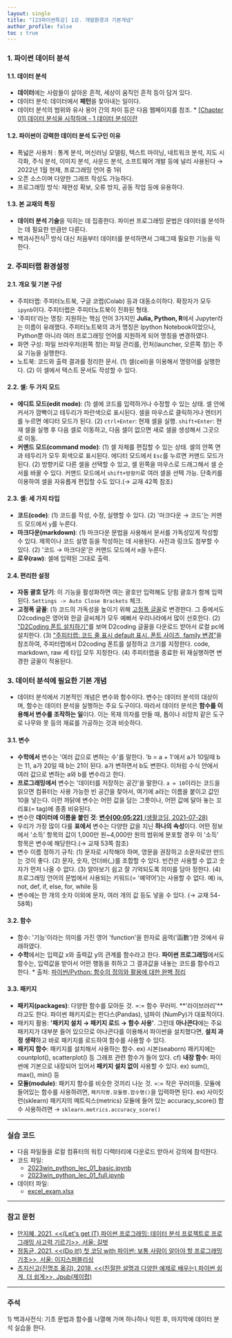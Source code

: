 ```yaml
---
layout: single
title: "[23파이썬특강] 1강. 개발환경과 기본개념"
author_profile: false
toc : true
---
```


### 1. 파이썬 데이터 분석
#### 1.1. 데이터 분석
- **데이터**에는 사람들이 살아온 흔적, 세상이 움직인 흔적 등이 담겨 있다.
- 데이터 분석: 데이터에서 **패턴**을 찾아내는 일이다.
- 데이터 분석의 범위와 유사 용어 간의 차이 등은 다음 웹페이지를 참조.  * [[Chapter 01] 데이터 분석을 시작하며 - 1 데이터 분석이란](https://velog.io/@kshjessica/Chapter-01-%EB%8D%B0%EC%9D%B4%ED%84%B0-%EB%B6%84%EC%84%9D%EC%9D%84-%EC%8B%9C%EC%9E%91%ED%95%98%EB%A9%B0-1-%EB%8D%B0%EC%9D%B4%ED%84%B0-%EB%B6%84%EC%84%9D%EC%9D%B4%EB%9E%80)

#### 1.2. 파이썬이 강력한 데이터 분석 도구인 이유
- 폭넓은 사용처 : 통계 분석, 머신러닝 모델링, 텍스트 마이닝, 네트워크 분석, 지도 시각화, 주식 분석, 이미지 분석, 사운드 분석, 소프트웨어 개발 등에 널리 사용된다 &rarr; 2022년 1월 현재, 프로그래밍 언어 중 1위
- 오픈 소스이며 다양한 그래프 작성도 가능하다. 
- 프로그래밍 방식: 재현성 확보, 오류 방지, 공동 작업 등에 유용하다.

#### 1.3. 본 교재의 특징
- **데이터 분석 기술**을 익히는 데 집중한다. 파이썬 프로그래밍 문법은 데이터를 분석하는 데 필요한 만큼만 다룬다.
- 백과사전식<sup>[1)](#footnote_1)</sup> 방식 대신 처음부터 데이터를 분석하면서 그때그때 필요한 기능을 익한다.

### 2. 주피터랩 환경설정
#### 2.1. 개요 및 기본 구성
- 주피터랩: 주피터노트북, 구글 코랩(Colab) 등과 대동소이하다. 확장자가 모두 ```ipynb```이다. 주피터랩은 주피터노트북이 진화된 형태.
- '주피터'라는 명칭: 지원하는 핵심 언어 3가지인 **Julia, Python, R**에서 Jupyter라는 이름이 유래했다. 주피터노트북의 과거 명칭은 Ipython Notebook이었으나, Python뿐 아니라 여러 프로그래밍 언어를 지원하게 되어 명칭을 변경하였다.
- 화면 구성: 파일 브라우저(왼쪽 창)는 파일 관리를, 런처(launcher, 오른쪽 창)는 주요 기능을 실행한다.
- 노트북: 코드와 출력 결과를 정리한 문서. (1) 셀(cell)을 이용해서 명령어를 실행한다. (2) 이 셀에서 텍스트 문서도 작성할 수 있다.

#### 2.2. 셀: 두 가지 모드
- **에디트 모드(edit mode)**: (1) 셀에 코드를 입력하거나 수정할 수 있는 상태. 셀 안에 커서가 깜빡이고 테두리가 파란색으로 표시된다. 셀을 마우스로 클릭하거나 엔터키를 누르면 에디터 모드가 된다. (2) ```ctrl+Enter```: 현재 셀을 실행. ```shift+Enter```: 현재 셀을 실행 후 다음 셀로 이동하고, 다음 셀이 없으면 새로 셀을 생성해서 그곳으로 이동.
- **커맨드 모드(command mode)**: (1) 셀 자체를 편집할 수 있는 상태. 셀의 안쪽 면과 테두리가 모두 회색으로 표시된다. 에디터 모드에서 ```Esc```를 누르면 커맨드 모드가 된다. (2) 방향키로 다른 셀을 선택할 수 있고, 셀 왼쪽을 마우스로 드래그해서 셀 순서를 바꿀 수 있다. 커맨드 모드에서 ```shift+방향키```로 여러 셀을 선택 가능. 단축키를 이용하여 셀을 자유롭게 편집할 수도 있다.(&rarr; 교재 42쪽 참조) 

#### 2.3. 셀: 세 가지 타입
- **코드(code)**: (1) 코드를 작성, 수정, 실행할 수 있다. (2) '마크다운 &rarr; 코드'는 커맨드 모드에서 ```y```를 누른다.
- **마크다운(markdown)**: (1) 마크다운 문법을 사용해서 문서를 가독성있게 작성할 수 있다. 제목이나 코드 설명 등을 작성하는 데 사용된다. 사진과 링크도 첨부할 수 있다. (2) '코드 &rarr; 마크다운'은 커맨드 모드에서 ```m```을 누른다.
- **로우(raw)**: 셀에 입력된 그대로 출력.

#### 2.4. 편리한 설정
- **자동 괄호 닫기**: 이 기능을 활성화하면 여는 괄호만 입력해도 닫힘 괄호가 함께 입력된다. ```Settings -> Auto Close Brackets``` 체크.
- **고정폭 글꼴**: (1) 코드의 가독성을 높이기 위해 [고정폭 글꼴](https://ko.wikipedia.org/wiki/%EA%B3%A0%EC%A0%95%ED%8F%AD_%EA%B8%80%EA%BC%B4)로 변경한다. 그 중에서도 D2coding은 영어와 한글 글씨체가 모두 예뻐서 우리나라에서 많이 선호한다. (2) ["D2Coding 폰트 설치하기"](https://herojoon-dev.tistory.com/186)를 보며 D2coding 글꼴을 다운로드 받아서 로컬 pc에 설치한다. (3) ["주피터랩: 코드 줄 표시 default 표시, 폰트 사이즈, family 변경"](https://normal-engineer.tistory.com/295)을 참조하여, 주피터랩에서 D2coding 폰트를 설정하고 크기를 지정한다. code, markdown, raw 세 타입 모두 지정한다. (4) 주피터랩을 종료한 뒤 재실행하면 변경한 글꼴이 적용된다.

### 3. 데이터 분석에 필요한 기본 개념
- 데이터 분석에서 기본적인 개념은 변수와 함수이다. 변수는 데이터 분석의 대상이며, 함수는 데이터 분석을 실행하는 주요 도구이다. 따라서 데이터 분석은 **함수를 이용해서 변수를 조작하는 일**이다. 
이는 목재 의자를 만들 때, 톱이나 쇠망치 같은 도구로 나무와 못 등의 재료를 가공하는 것과 비슷하다.

#### 3.1. 변수
- **수학에서** 변수는 '여러 값으로 변하는 수'를 말한다. 'b = a + 1'에서 a가 10일때 b는 11, a가 20일 때 b는 21이 된다. a가 변하면서 b도 변한다. 이처럼 수식 안에서 여러 값으로 변하는 a와 b를 변수라고 한다.
- **프로그래밍에서** 변수는 '데이터를 저장하는 공간'을 말한다. ```a = 10```이라는 코드을 읽으면 컴퓨터는 사용 가능한 빈 공간을 찾아서, 여기에 a라는 이름을 붙이고 값인 10을 넣는다. 이런 까닭에 변수는 어떤 값을 담는 그릇이나, 어떤 값에 달아 놓는 꼬리표(= tag)에 종종 비유된다.
- 변수란 **데이터에 이름을 붙인 것**: [**변수[00:05:22]** (생활코딩, 2021-07-28)](https://www.youtube.com/watch?v=BiaDwCKRyxg)
- 우리가 가장 많이 다룰 **표에서** 변수는 다양한 값을 지닌 **하나의 속성**이다. 어떤 정보에서 '소득' 항목의 값이 1,000만 원~4,000만 원의 범위에 분포할 경우 이 '소득' 항목은 변수에 해당한다.(&rarr; 교재 53쪽 참조) 
- 변수 이름 정하기 규칙: (1) 문자로 시작해야 하며, 영문을 권장하고 소문자로만 만드는 것이 좋다. (2) 문자, 숫자, 언더바(_)를 조합할 수 있다. 빈칸은 사용할 수 없고 숫자가 먼저 나올 수 없다. (3) 알아보기 쉽고 잘 기억되도록 의미를 담아 정한다. (4) 프로그래밍 언어의 문법에서 사용되는 키워드(= '예약어')는 사용할 수 없다. 예) is, not, def, if, else, for, while 등
- 변수에는 한 개의 숫자 이외에 문자, 여러 개의 값 등도 넣을 수 있다. (&rarr; 교재 54-58쪽)

#### 3.2. 함수
- 함수: '기능'이라는 의미를 가진 영어 'function'을 한자로 음역('函數')한 것에서 유래하였다. 
- **수학**에서는 입력값 x와 출력값 y의 관계를 함수라고 한다. **파이썬 프로그래밍**에서도 함수는, 입력값을 받아서 어떤 행동을 취하고 그 결과값을 내놓는 코드를 함수라고 한다. * 출처: [파이썬/Python: 함수의 정의와 활용에 대한 완벽 정리](https://kevinitcoding.tistory.com/entry/%ED%8C%8C%EC%9D%B4%EC%8D%ACPython-%ED%95%A8%EC%88%98%EC%9D%98-%EC%A0%95%EC%9D%98%EC%99%80-%ED%99%9C%EC%9A%A9%EC%97%90-%EB%8C%80%ED%95%9C-%EC%99%84%EB%B2%BD-%EC%A0%95%EB%A6%AC)

#### 3.3. 패키지
- **패키지(packages)**: 다양한 함수를 모아둔 것. =:= 함수 꾸러미. **'라이브러리'**라고도 한다. 파이썬 패키지로는 판다스(Pandas), 넘파이 (NumPy)가 대표적이다.
- 패키지 활용: **'패키지 설치 &rarr; 패키지 로드 &rarr; 함수 사용'**. 그런데 **아나콘다**에는 주요 패키지가 대부분 들어 있으므로 아나콘다를 이용해서 파이썬을 설치했다면, **설치 과정 생략**하고 바로 패키지를 로드하여 함수를 사용할 수 있다.
- **패키지 함수**: 패키지를 설치해서 사용하는 함수. ex) 시본(seaborn) 패키지에는 countplot(), scatterplot() 등 그래프 관련 함수가 들어 있다. cf) **내장 함수**: 파이썬에 기본으로 내장되어 있어서 **패키지 설치 없이** 사용할 수 있다. ex) sum(), max(), min() 등 
- **모듈(module)**: 패키지 함수를 비슷한 것끼리 나눈 것. =:= 작은 꾸러미들. 모듈에 들어있는 함수를 사용하려면, ```패키지명.모듈명.함수명()```을 입력하면 된다. ex) 사이킷런(sklearn) 패키지의 메트릭스(metrics) 모듈에 들어 있는 accuracy_score() 함수 사용하려면 &rarr; ```sklearn.metrics.accuracy_score()```

---

### 실습 코드
- 다음 파일들을 로컬 컴퓨터의 워킹 디렉터리에 다운로드 받아서 강의에 참석한다.
- 코드 파일: 
    - [2023win_python_lec_01_basic.ipynb](https://github.com/hursoo/2023_winter_python-lecture/blob/main/excise_code/2023win_python_lec_01_basic.ipynb)
    - [2023win_python_lec_01_full.ipynb](https://github.com/hursoo/2023_winter_python-lecture/blob/main/excise_code/2023win_python_lec_01_full.ipynb)
- 데이터 파일: 
    - [excel_exam.xlsx](https://github.com/youngwoos/Doit_Python)

---

### 참고 문헌
- [안지혜, 2021, <<(Let's get IT) 파이썬 프로그래밍: 데이터 분석 프로젝트로 프로그래밍 사고력 기르기>>, 서울: 길벗](https://www.nl.go.kr/NL/contents/search.do?pageNum=1&pageSize=30&srchTarget=total&kwd=let%27s+get+it+%ED%8C%8C%EC%9D%B4%EC%8D%AC+%ED%94%84%EB%A1%9C%EA%B7%B8%EB%9E%98%EB%B0%8D#)
- [정동균, 2021, <<(Do it!) 첫 코딩 with 파이썬: 보통 사람이 알아야 할 프로그래밍 기초>>, 서울: 이지스퍼블리싱](https://www.nl.go.kr/NL/contents/search.do?pageNum=1&pageSize=30&srchTarget=total&kwd=Do+it%21+%EC%B2%AB+%EC%BD%94%EB%94%A9%3A+%EB%B3%B4%ED%86%B5+%EC%82%AC%EB%9E%8C%EC%9D%B4+%EC%95%8C%EC%95%84%EC%95%BC+%ED%95%A0+%ED%94%84%EB%A1%9C%EA%B7%B8%EB%9E%98%EB%B0%8D+%EA%B8%B0%EC%B4%88+with+%ED%8C%8C%EC%9D%B4%EC%8D%AC#)
- [츠지신고(진명조 옮김), 2018, <<(친절한 설명과 다양한 예제로 배우는) 파이썬 쉽게, 더 쉽게>>, Jpub(제이펍)](https://www.nl.go.kr/NL/contents/search.do?srchTarget=total&pageNum=1&pageSize=10&kwd=%ED%8C%8C%EC%9D%B4%EC%8D%AC+%EC%89%BD%EA%B2%8C+%EB%8D%94+%EC%89%BD%EA%B2%8C)

---

### 주석
<a name="footnote_1">1)</a> 백과사전식: 기초 문법과 함수를 나열해 가며 하나하나 익힌 후, 마지막에 데이터 분석 실습을 한다.